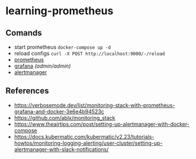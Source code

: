 # learning-prometheus

## Comands
- start prometheus `docker-compose up -d` 
- reload configs `curl -X POST http://localhost:9000/-/reload`
- [prometheus](http://localhost:9000/graph?g0.expr=up&g0.tab=1&g0.stacked=0&g0.show_exemplars=0&g0.range_input=1h)
- [grafana](http://localhost:3000) _(admin/admin)_
- [alertmanager](http://localhost:9093)

## References
- https://verbosemode.dev/list/monitoring-stack-with-prometheus-grafana-and-docker-3e6e4b94523c
- https://github.com/ablx/monitoring_stack
- https://www.theairtips.com/post/setting-up-alertmanager-with-docker-compose
- https://docs.kubermatic.com/kubermatic/v2.23/tutorials-howtos/monitoring-logging-alerting/user-cluster/setting-up-alertmanager-with-slack-notifications/
